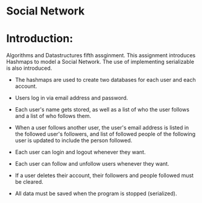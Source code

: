 Social Network
======

Introduction:
======

Algorithms and Datastructures fifth assginment. This assignment introduces
Hashmaps to model a Social Network. The use of implementing serializable is 
also introduced.

- The hashmaps are used to create two databases for each user and each account.

- Users log in via email address and password.

- Each user's name gets stored, as well as a list of who the user follows and 
a list of who follows them.

- When a user follows another user, the user's email address is listed in the
followed user's followers, and list of followed people of the following user is
updated to include the person followed.

- Each user can login and logout whenever they want.

- Each user can follow and unfollow users whenever they want.

- If a user deletes their account, their followers and people followed
must be cleared.

- All data must be saved when the program is stopped (serialized).